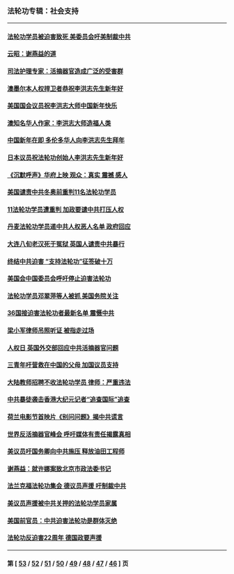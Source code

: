 ### 法轮功专辑：社会支持
---
#### [法轮功学员被迫害致死 美委员会吁美制裁中共](../../pages/nf4386/n13631310.md?03110430) 
#### [云昭：谢燕益的道](../../pages/nf4386/n13607391.md?03110430) 
#### [司法护理专家：活摘器官造成广泛的受害群](../../pages/nf4386/n13570425.md?03110430) 
#### [澳墨尔本人权捍卫者恭祝李洪志先生新年好](../../pages/nf4386/n13556164.md?03110430) 
#### [美国国会议员祝李洪志大师中国新年快乐](../../pages/nf4386/n13554208.md?03110430) 
#### [澳知名华人作家：李洪志大师造福人类](../../pages/nf4386/n13552049.md?03110430) 
#### [中国新年在即 多伦多华人向李洪志先生拜年](../../pages/nf4386/n13531756.md?03110430) 
#### [日本议员祝法轮功创始人李洪志先生新年好](../../pages/nf4386/n13543228.md?03110430) 
#### [《沉默呼声》华府上映 观众：真实 震撼 感人](../../pages/nf4386/n13524739.md?03110430) 
#### [美国谴责中共冬奥前重判11名法轮功学员](../../pages/nf4386/n13521806.md?03110430) 
#### [11法轮功学员遭重判 加政要谴中共打压人权](../../pages/nf4386/n13521294.md?03110430) 
#### [丹麦法轮功学员递中共人权恶人名单 政府回应](../../pages/nf4386/n13497482.md?03110430) 
#### [大连八旬老汉死于冤狱 英国人谴责中共暴行](../../pages/nf4386/n13480118.md?03110430) 
#### [终结中共迫害 “支持法轮功”征签破十万](../../pages/nf4386/n13471084.md?03110430) 
#### [美国会中国委员会呼吁停止迫害法轮功](../../pages/nf4386/n13465411.md?03110430) 
#### [法轮功学员邓翠萍等人被抓 美国务院关注](../../pages/nf4386/n13451524.md?03110430) 
#### [36国接迫害法轮功者最新名单 震慑中共](../../pages/nf4386/n13445909.md?03110430) 
#### [梁小军律师吊照听证 被指走过场](../../pages/nf4386/n13437662.md?03110430) 
#### [人权日 英国外交部回应中共活摘器官问题](../../pages/nf4386/n13430243.md?03110430) 
#### [三青年吁营救在中国的父母 加国议员支持](../../pages/nf4386/n13429744.md?03110430) 
#### [大陆教师招聘不收法轮功学员 律师：严重违法](../../pages/nf4386/n13365839.md?03110430) 
#### [中共暴徒袭击香港大纪元记者“追查国际”追查](../../pages/nf4386/n13343404.md?03110430) 
#### [荷兰电影节首映片《别问问题》揭中共谎言](../../pages/nf4386/n13321179.md?03110430) 
#### [世界反活摘器官峰会 呼吁媒体有责任揭露真相](../../pages/nf4386/n13264475.md?03110430) 
#### [美议员吁国务卿向中共施压 释放油田工程师](../../pages/nf4386/n13233845.md?03110430) 
#### [谢燕益：就许娜案致北京市政法委书记](../../pages/nf4386/n13182701.md?03110430) 
#### [法兰克福法轮功集会 德议员声援 吁制裁中共](../../pages/nf4386/n13175975.md?03110430) 
#### [美议员声援被中共关押的法轮功学员家属](../../pages/nf4386/n13158310.md?03110430) 
#### [美国前官员：中共迫害法轮功是群体灭绝](../../pages/nf4386/n13157750.md?03110430) 
#### [法轮功反迫害22周年 德国政要声援](../../pages/nf4386/n13143632.md?03110430) 

---
#### 第 [ [53](./53.md?03110430) / [52](./52.md?03110430) / [51](./51.md?03110430) / [50](./50.md?03110430) / [49](./49.md?03110430) / [48](./48.md?03110430) / [47](./47.md?03110430) / [46](./46.md?03110430) ] 页
